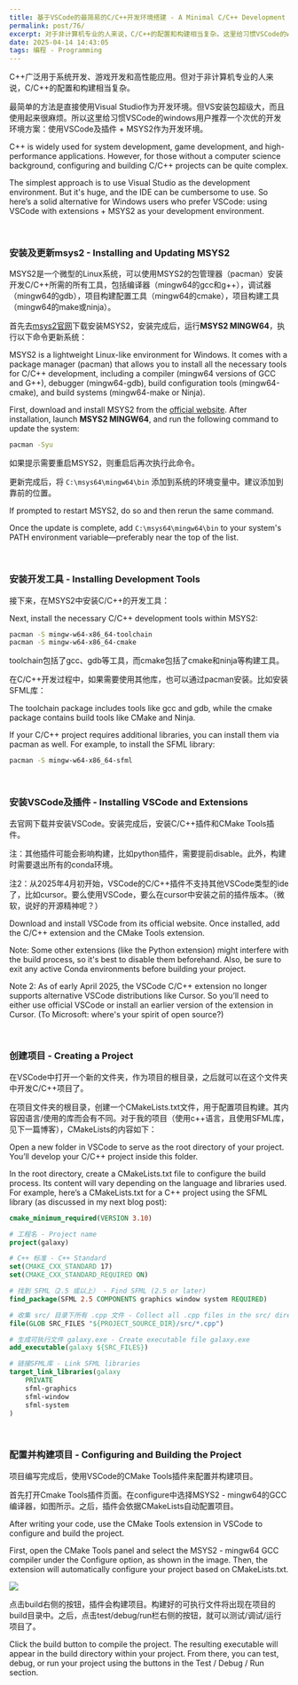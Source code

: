 ```yaml
---
title: 基于VSCode的最简易的C/C++开发环境搭建 - A Minimal C/C++ Development Environment with VSCode
permalink: post/76/
excerpt: 对于非计算机专业的人来说，C/C++的配置和构建相当复杂。这里给习惯VSCode的windows用户推荐一个简单的方案：使用VSCode及插件 + MSYS2作为开发环境。
date: 2025-04-14 14:43:05
tags: 编程 - Programming
---
```


C++广泛用于系统开发、游戏开发和高性能应用。但对于非计算机专业的人来说，C/C++的配置和构建相当复杂。

最简单的方法是直接使用Visual Studio作为开发环境。但VS安装包超级大，而且使用起来很麻烦。所以这里给习惯VSCode的windows用户推荐一个次优的开发环境方案：使用VSCode及插件 + MSYS2作为开发环境。

C++ is widely used for system development, game development, and high-performance applications. However, for those without a computer science background, configuring and building C/C++ projects can be quite complex.

The simplest approach is to use Visual Studio as the development environment. But it's huge, and the IDE can be cumbersome to use. So here’s a solid alternative for Windows users who prefer VSCode: using VSCode with extensions + MSYS2 as your development environment.

<br>

### 安装及更新msys2 - Installing and Updating MSYS2

MSYS2是一个微型的Linux系统，可以使用MSYS2的包管理器（pacman）安装开发C/C++所需的所有工具，包括编译器（mingw64的gcc和g++），调试器（mingw64的gdb），项目构建配置工具（mingw64的cmake），项目构建工具（mingw64的make或ninja）。

首先去[msys2官网](https://www.msys2.org/)下载安装MSYS2，安装完成后，运行**MSYS2 MINGW64**，执行以下命令更新系统：

MSYS2 is a lightweight Linux-like environment for Windows. It comes with a package manager (pacman) that allows you to install all the necessary tools for C/C++ development, including a compiler (mingw64 versions of GCC and G++), debugger (mingw64-gdb), build configuration tools (mingw64-cmake), and build systems (mingw64-make or Ninja).

First, download and install MSYS2 from the [official website](https://www.msys2.org/). After installation, launch **MSYS2 MINGW64**, and run the following command to update the system:

```bash
pacman -Syu
```

如果提示需要重启MSYS2，则重启后再次执行此命令。

更新完成后，将 `C:\msys64\mingw64\bin` 添加到系统的环境变量中。建议添加到靠前的位置。

If prompted to restart MSYS2, do so and then rerun the same command.

Once the update is complete, add `C:\msys64\mingw64\bin` to your system's PATH environment variable—preferably near the top of the list.

<br>

### 安装开发工具 - Installing Development Tools

接下来，在MSYS2中安装C/C++的开发工具：

Next, install the necessary C/C++ development tools within MSYS2:

```bash
pacman -S mingw-w64-x86_64-toolchain
pacman -S mingw-w64-x86_64-cmake
```

toolchain包括了gcc、gdb等工具，而cmake包括了cmake和ninja等构建工具。

在C/C++开发过程中，如果需要使用其他库，也可以通过pacman安装。比如安装SFML库：

The toolchain package includes tools like gcc and gdb, while the cmake package contains build tools like CMake and Ninja.

If your C/C++ project requires additional libraries, you can install them via pacman as well. For example, to install the SFML library:

```bash
pacman -S mingw-w64-x86_64-sfml
```

<br>

### 安装VSCode及插件 - Installing VSCode and Extensions

去官网下载并安装VSCode。安装完成后，安装C/C++插件和CMake Tools插件。

注：其他插件可能会影响构建，比如python插件，需要提前disable。此外，构建时需要退出所有的conda环境。

注2：从2025年4月初开始，VSCode的C/C++插件不支持其他VSCode类型的ide了，比如cursor。要么使用VSCode，要么在cursor中安装之前的插件版本。（微软，说好的开源精神呢？）

Download and install VSCode from its official website. Once installed, add the C/C++ extension and the CMake Tools extension.

Note: Some other extensions (like the Python extension) might interfere with the build process, so it's best to disable them beforehand. Also, be sure to exit any active Conda environments before building your project.

Note 2: As of early April 2025, the VSCode C/C++ extension no longer supports alternative VSCode distributions like Cursor. So you’ll need to either use official VSCode or install an earlier version of the extension in Cursor. (To Microsoft: where's your spirit of open source?)

<br>

### 创建项目 - Creating a Project

在VSCode中打开一个新的文件夹，作为项目的根目录，之后就可以在这个文件夹中开发C/C++项目了。

在项目文件夹的根目录，创建一个CMakeLists.txt文件，用于配置项目构建。其内容因语言/使用的库而会有不同。对于我的项目（使用c++语言，且使用SFML库，见下一篇博客），CMakeLists的内容如下：

Open a new folder in VSCode to serve as the root directory of your project. You’ll develop your C/C++ project inside this folder.

In the root directory, create a CMakeLists.txt file to configure the build process. Its content will vary depending on the language and libraries used. For example, here’s a CMakeLists.txt for a C++ project using the SFML library (as discussed in my next blog post):

```cmake
cmake_minimum_required(VERSION 3.10)

# 工程名 - Project name
project(galaxy)

# C++ 标准 - C++ Standard
set(CMAKE_CXX_STANDARD 17)
set(CMAKE_CXX_STANDARD_REQUIRED ON)

# 找到 SFML（2.5 或以上） - Find SFML (2.5 or later)
find_package(SFML 2.5 COMPONENTS graphics window system REQUIRED)

# 收集 src/ 目录下所有 .cpp 文件 - Collect all .cpp files in the src/ directory
file(GLOB SRC_FILES "${PROJECT_SOURCE_DIR}/src/*.cpp")

# 生成可执行文件 galaxy.exe - Create executable file galaxy.exe
add_executable(galaxy ${SRC_FILES})

# 链接SFML库 - Link SFML libraries
target_link_libraries(galaxy
    PRIVATE
    sfml-graphics
    sfml-window
    sfml-system
)
```

<br>

### 配置并构建项目 - Configuring and Building the Project

项目编写完成后，使用VSCode的CMake Tools插件来配置并构建项目。

首先打开Cmake Tools插件页面。在configure中选择MSYS2 - mingw64的GCC编译器，如图所示。之后，插件会依据CMakeLists自动配置项目。

After writing your code, use the CMake Tools extension in VSCode to configure and build the project.

First, open the CMake Tools panel and select the MSYS2 - mingw64 GCC compiler under the Configure option, as shown in the image. Then, the extension will automatically configure your project based on CMakeLists.txt.

![](image.png)

点击build右侧的按钮，插件会构建项目。构建好的可执行文件将出现在项目的build目录中。之后，点击test/debug/run栏右侧的按钮，就可以测试/调试/运行项目了。

Click the build button to compile the project. The resulting executable will appear in the build directory within your project. From there, you can test, debug, or run your project using the buttons in the Test / Debug / Run section.